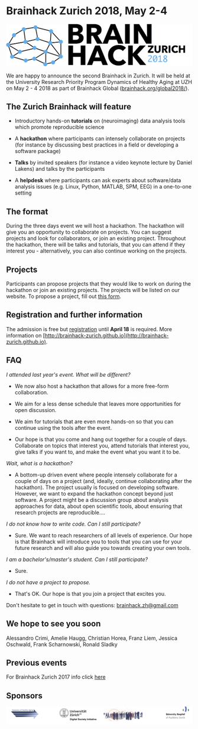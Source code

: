 # Brainhack Zurich 2018, May 2-4

![](logo.png)




We are happy to announce the second Brainhack in Zurich. It will be held at the University Research Priority Program Dynamics of Healthy Aging at UZH on May 2 - 4 2018 as part of Brainhack Global ([brainhack.org/global2018/](http://brainhack.org/global2018/)).

## The Zurich Brainhack will feature

* Introductory hands-on **tutorials** on (neuroimaging) data analysis tools which promote reproducible science

* A **hackathon** where participants can intensely collaborate on projects (for instance by discussing best practices in a field or developing a software package)

* **Talks** by invited speakers (for instance a video keynote lecture by Daniel Lakens) and talks by the participants

* A **helpdesk** where participants can ask experts about software/data analysis issues  (e.g. Linux, Python, MATLAB, SPM, EEG) in a one-to-one setting

## The format

During the three days event we will host a hackathon. The hackathon will give you an opportunity to collaborate on projects. You can suggest projects and look for collaborators, or join an existing project. Throughout the hackathon, there will be talks and tutorials, that you can attend if they interest you - alternatively, you can also continue working on the projects.



## Projects

Participants can propose projects that they would like to work on during the hackathon or join an existing projects. The projects will be listed on our website. To propose a project, fill out [this form](https://goo.gl/forms/Pk14z4UyX2mUc2er1).

## Registration and further information

The admission is free but [registration](https://goo.gl/forms/Ss9dlfuGWzqsuy6y1) until **April 18** is required. More information on [http://brainhack-zurich.github.io](http://brainhack-zurich.github.io).

## FAQ

*I attended last year's event. What will be different?*

* We now also host a hackathon that allows for a more free-form collaboration.

* We aim for a less dense schedule that leaves more opportunities for open discussion.

* We aim for tutorials that are even more hands-on so that you can continue using the tools after the event.

* Our hope is that you come and hang out together for a couple of days. Collaborate on topics that interest you, attend tutorials that interest you, give talks if you want to, and make the event what you want it to be.

*Wait, what is a hackathon?*

* A bottom-up driven event where people intensely collaborate for a couple of days on a project (and, ideally, continue collaborating after the hackathon). The project usually is focused on developing software. However, we want to expand the hackathon concept beyond just software. A project might be a discussion group about analysis approaches for data, about open scientific tools, about ensuring that research projects are reproducible....

*I do not know how to write code. Can I still participate?*

* Sure. We want to reach researchers of all levels of experience. Our hope is that Brainhack will introduce you to tools that you can use for your future research and will also guide you towards creating your own tools.

*I am a bachelor's/master's student. Can I still participate?*

* Sure.

*I do not have a project to propose.*

* That's OK. Our hope is that you join a project that excites you.


Don't hesitate to get in touch with questions: [brainhack.zh@gmail.com](mailto:brainhack.zh@gmail.com)


## We hope to see you soon

Alessandro Crimi, Amelie Haugg, Christian Horea, Franz Liem, Jessica Oschwald, Frank Scharnowski, Ronald Sladky





## Previous events
For Brainhack Zurich 2017 info click [here](https://dynage.github.io/brainhack-zh/)

## Sponsors
![](sponsors.png)